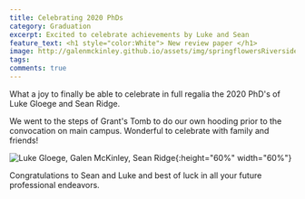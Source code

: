 ```yaml
---
title: Celebrating 2020 PhDs
category: Graduation
excerpt: Excited to celebrate achievements by Luke and Sean
feature_text: <h1 style="color:White"> New review paper </h1>
image: http://galenmckinley.github.io/assets/img/springflowersRiversidepark2020.jpg
tags: 
comments: true
---
```


What a joy to finally be able to celebrate in full regalia the 2020 PhD's of Luke Gloege and Sean Ridge.  

We went to the steps of Grant's Tomb to do our own hooding prior to the convocation on main campus. Wonderful to celebrate with family and friends!

![Luke Gloege, Galen McKinley, Sean Ridge]({{site.baseurl}}/assets/img/Luke_Sean_Galen_15May2022.jpg){:height="60%" width="60%"} 

Congratulations to Sean and Luke and best of luck in all your future professional endeavors. 